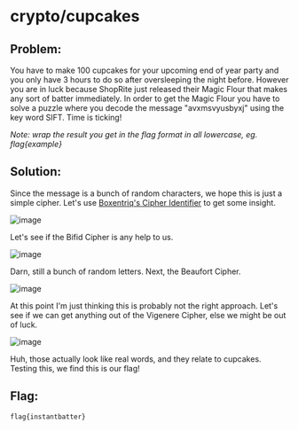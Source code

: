 # crypto/cupcakes

## Problem: 

You have to make 100 cupcakes for your upcoming end of year party and you only have 3 hours to do so after oversleeping the night before. However you are in luck because ShopRite just released their Magic Flour that makes any sort of batter immediately. In order to get the Magic Flour you have to solve a puzzle where you decode the message "avxmsvyusbyxj" using the key word SIFT. Time is ticking!

*Note: wrap the result you get in the flag format in all lowercase, eg. flag{example}*

## Solution: 

Since the message is a bunch of random characters, we hope this is just a simple cipher. Let's use [Boxentriq's Cipher Identifier](https://www.boxentriq.com/code-breaking/cipher-identifier) to get some insight.

![image](https://github.com/warithr621/HSCTF10-Writeups/assets/64328893/1b392654-9b10-4ab6-b59b-bb6df8692170)

Let's see if the Bifid Cipher is any help to us.

![image](https://github.com/warithr621/HSCTF10-Writeups/assets/64328893/d624a2b5-09ff-49e7-84cc-61496c2e103c)

Darn, still a bunch of random letters. Next, the Beaufort Cipher.

![image](https://github.com/warithr621/HSCTF10-Writeups/assets/64328893/28489717-6bbf-49cf-91e7-df08f7d67eb2)

At this point I'm just thinking this is probably not the right approach. Let's see if we can get anything out of the Vigenere Cipher, else we might be out of luck.

![image](https://github.com/warithr621/HSCTF10-Writeups/assets/64328893/2f28ccdf-2721-45e4-b491-ee9c821946ae)

Huh, those actually look like real words, and they relate to cupcakes. Testing this, we find this is our flag!

## Flag:

`flag{instantbatter}`